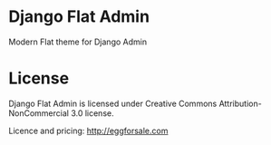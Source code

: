 Django Flat Admin
=================

Modern Flat theme for Django Admin

License
=================

Django Flat Admin is licensed under Creative Commons Attribution-NonCommercial 3.0 license.

Licence and pricing: http://eggforsale.com
